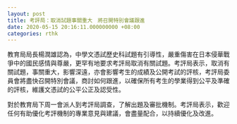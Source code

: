 ```yaml
---
layout: post
title: 考評局：取消試題事關重大　將召開特別會議跟進
date: 2020-05-15 20:16:11.000000000 +08:00
categories: rthk
---
```


教育局局長楊潤雄認為，中學文憑試歷史科試題有引導性，嚴重傷害在日本侵華戰爭中的國民感情與尊嚴，更罕有地要求考評局取消有關試題。考評局表示，取消有關試題，事關重大，影響深遠，亦會影響考生的成績及公開考試的評核，考評局委員會將盡快召開特別會議，商討如何跟進，以確保所有考生的學業得到公平及準確的評核，維護文憑試的公平公正及認受性。

對於教育局下周一會派人到考評局調查，了解出題及審批機制。考評局表示，歡迎任何有助優化考評機制的專業意見與建議，會盡量配合，以持續優化及改進。

